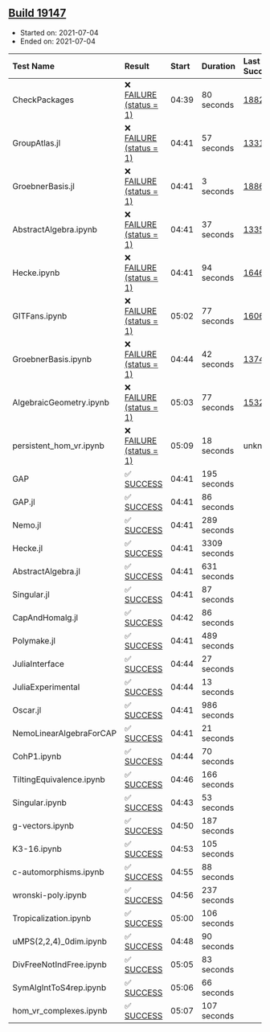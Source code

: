 ## [Build 19147](https://oscarci.mathematik.uni-kl.de/job/oscar/19147/)

* Started on: 2021-07-04
* Ended on: 2021-07-04

| Test Name    | Result | Start | Duration | Last Success | First Failure |
|:-------------|:-------|:------|:---------|:-------------|:--------------|
| CheckPackages | ❌ [FAILURE (status = 1)](https://oscarci.mathematik.uni-kl.de/job/oscar/19147/artifact/logs/build-19147/CheckPackages.log) | 04:39 | 80 seconds | [18822](https://oscarci.mathematik.uni-kl.de/job/oscar/18822/) | [18823](https://oscarci.mathematik.uni-kl.de/job/oscar/18823/) |
| GroupAtlas.jl | ❌ [FAILURE (status = 1)](https://oscarci.mathematik.uni-kl.de/job/oscar/19147/artifact/logs/build-19147/GroupAtlas.jl.log) | 04:41 | 57 seconds | [13311](https://oscarci.mathematik.uni-kl.de/job/oscar/13311/) | [13312](https://oscarci.mathematik.uni-kl.de/job/oscar/13312/) |
| GroebnerBasis.jl | ❌ [FAILURE (status = 1)](https://oscarci.mathematik.uni-kl.de/job/oscar/19147/artifact/logs/build-19147/GroebnerBasis.jl.log) | 04:41 | 3 seconds | [18864](https://oscarci.mathematik.uni-kl.de/job/oscar/18864/) | [18865](https://oscarci.mathematik.uni-kl.de/job/oscar/18865/) |
| AbstractAlgebra.ipynb | ❌ [FAILURE (status = 1)](https://oscarci.mathematik.uni-kl.de/job/oscar/19147/artifact/logs/build-19147/AbstractAlgebra.ipynb.log) | 04:41 | 37 seconds | [13355](https://oscarci.mathematik.uni-kl.de/job/oscar/13355/) | [13356](https://oscarci.mathematik.uni-kl.de/job/oscar/13356/) |
| Hecke.ipynb | ❌ [FAILURE (status = 1)](https://oscarci.mathematik.uni-kl.de/job/oscar/19147/artifact/logs/build-19147/Hecke.ipynb.log) | 04:41 | 94 seconds | [16463](https://oscarci.mathematik.uni-kl.de/job/oscar/16463/) | [16464](https://oscarci.mathematik.uni-kl.de/job/oscar/16464/) |
| GITFans.ipynb | ❌ [FAILURE (status = 1)](https://oscarci.mathematik.uni-kl.de/job/oscar/19147/artifact/logs/build-19147/GITFans.ipynb.log) | 05:02 | 77 seconds | [16068](https://oscarci.mathematik.uni-kl.de/job/oscar/16068/) | [16069](https://oscarci.mathematik.uni-kl.de/job/oscar/16069/) |
| GroebnerBasis.ipynb | ❌ [FAILURE (status = 1)](https://oscarci.mathematik.uni-kl.de/job/oscar/19147/artifact/logs/build-19147/GroebnerBasis.ipynb.log) | 04:44 | 42 seconds | [13748](https://oscarci.mathematik.uni-kl.de/job/oscar/13748/) | [13749](https://oscarci.mathematik.uni-kl.de/job/oscar/13749/) |
| AlgebraicGeometry.ipynb | ❌ [FAILURE (status = 1)](https://oscarci.mathematik.uni-kl.de/job/oscar/19147/artifact/logs/build-19147/AlgebraicGeometry.ipynb.log) | 05:03 | 77 seconds | [15322](https://oscarci.mathematik.uni-kl.de/job/oscar/15322/) | [15323](https://oscarci.mathematik.uni-kl.de/job/oscar/15323/) |
| persistent_hom_vr.ipynb | ❌ [FAILURE (status = 1)](https://oscarci.mathematik.uni-kl.de/job/oscar/19147/artifact/logs/build-19147/persistent_hom_vr.ipynb.log) | 05:09 | 18 seconds | unknown | unknown |
| GAP | ✅ [SUCCESS](https://oscarci.mathematik.uni-kl.de/job/oscar/19147/artifact/logs/build-19147/GAP.log) | 04:41 | 195 seconds |  |  |
| GAP.jl | ✅ [SUCCESS](https://oscarci.mathematik.uni-kl.de/job/oscar/19147/artifact/logs/build-19147/GAP.jl.log) | 04:41 | 86 seconds |  |  |
| Nemo.jl | ✅ [SUCCESS](https://oscarci.mathematik.uni-kl.de/job/oscar/19147/artifact/logs/build-19147/Nemo.jl.log) | 04:41 | 289 seconds |  |  |
| Hecke.jl | ✅ [SUCCESS](https://oscarci.mathematik.uni-kl.de/job/oscar/19147/artifact/logs/build-19147/Hecke.jl.log) | 04:41 | 3309 seconds |  |  |
| AbstractAlgebra.jl | ✅ [SUCCESS](https://oscarci.mathematik.uni-kl.de/job/oscar/19147/artifact/logs/build-19147/AbstractAlgebra.jl.log) | 04:41 | 631 seconds |  |  |
| Singular.jl | ✅ [SUCCESS](https://oscarci.mathematik.uni-kl.de/job/oscar/19147/artifact/logs/build-19147/Singular.jl.log) | 04:41 | 87 seconds |  |  |
| CapAndHomalg.jl | ✅ [SUCCESS](https://oscarci.mathematik.uni-kl.de/job/oscar/19147/artifact/logs/build-19147/CapAndHomalg.jl.log) | 04:42 | 86 seconds |  |  |
| Polymake.jl | ✅ [SUCCESS](https://oscarci.mathematik.uni-kl.de/job/oscar/19147/artifact/logs/build-19147/Polymake.jl.log) | 04:41 | 489 seconds |  |  |
| JuliaInterface | ✅ [SUCCESS](https://oscarci.mathematik.uni-kl.de/job/oscar/19147/artifact/logs/build-19147/JuliaInterface.log) | 04:44 | 27 seconds |  |  |
| JuliaExperimental | ✅ [SUCCESS](https://oscarci.mathematik.uni-kl.de/job/oscar/19147/artifact/logs/build-19147/JuliaExperimental.log) | 04:44 | 13 seconds |  |  |
| Oscar.jl | ✅ [SUCCESS](https://oscarci.mathematik.uni-kl.de/job/oscar/19147/artifact/logs/build-19147/Oscar.jl.log) | 04:41 | 986 seconds |  |  |
| NemoLinearAlgebraForCAP | ✅ [SUCCESS](https://oscarci.mathematik.uni-kl.de/job/oscar/19147/artifact/logs/build-19147/NemoLinearAlgebraForCAP.log) | 04:41 | 21 seconds |  |  |
| CohP1.ipynb | ✅ [SUCCESS](https://oscarci.mathematik.uni-kl.de/job/oscar/19147/artifact/logs/build-19147/CohP1.ipynb.log) | 04:44 | 70 seconds |  |  |
| TiltingEquivalence.ipynb | ✅ [SUCCESS](https://oscarci.mathematik.uni-kl.de/job/oscar/19147/artifact/logs/build-19147/TiltingEquivalence.ipynb.log) | 04:46 | 166 seconds |  |  |
| Singular.ipynb | ✅ [SUCCESS](https://oscarci.mathematik.uni-kl.de/job/oscar/19147/artifact/logs/build-19147/Singular.ipynb.log) | 04:43 | 53 seconds |  |  |
| g-vectors.ipynb | ✅ [SUCCESS](https://oscarci.mathematik.uni-kl.de/job/oscar/19147/artifact/logs/build-19147/g-vectors.ipynb.log) | 04:50 | 187 seconds |  |  |
| K3-16.ipynb | ✅ [SUCCESS](https://oscarci.mathematik.uni-kl.de/job/oscar/19147/artifact/logs/build-19147/K3-16.ipynb.log) | 04:53 | 105 seconds |  |  |
| c-automorphisms.ipynb | ✅ [SUCCESS](https://oscarci.mathematik.uni-kl.de/job/oscar/19147/artifact/logs/build-19147/c-automorphisms.ipynb.log) | 04:55 | 88 seconds |  |  |
| wronski-poly.ipynb | ✅ [SUCCESS](https://oscarci.mathematik.uni-kl.de/job/oscar/19147/artifact/logs/build-19147/wronski-poly.ipynb.log) | 04:56 | 237 seconds |  |  |
| Tropicalization.ipynb | ✅ [SUCCESS](https://oscarci.mathematik.uni-kl.de/job/oscar/19147/artifact/logs/build-19147/Tropicalization.ipynb.log) | 05:00 | 106 seconds |  |  |
| uMPS(2,2,4)_0dim.ipynb | ✅ [SUCCESS](https://oscarci.mathematik.uni-kl.de/job/oscar/19147/artifact/logs/build-19147/uMPS-2-2-4-_0dim.ipynb.log) | 04:48 | 90 seconds |  |  |
| DivFreeNotIndFree.ipynb | ✅ [SUCCESS](https://oscarci.mathematik.uni-kl.de/job/oscar/19147/artifact/logs/build-19147/DivFreeNotIndFree.ipynb.log) | 05:05 | 83 seconds |  |  |
| SymAlgIntToS4rep.ipynb | ✅ [SUCCESS](https://oscarci.mathematik.uni-kl.de/job/oscar/19147/artifact/logs/build-19147/SymAlgIntToS4rep.ipynb.log) | 05:06 | 66 seconds |  |  |
| hom_vr_complexes.ipynb | ✅ [SUCCESS](https://oscarci.mathematik.uni-kl.de/job/oscar/19147/artifact/logs/build-19147/hom_vr_complexes.ipynb.log) | 05:07 | 107 seconds |  |  |
